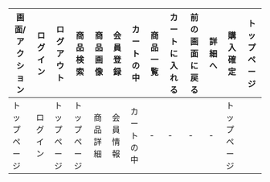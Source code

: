 |画面/アクション|ログイン|ログアウト|商品検索|商品画像|会員登録|カートの中|商品一覧|カートに入れる|前の画面に戻る|詳細へ|購入確定|トップページ|
|---------------|--------|----------|--------|--------|--------|----------|---------|--------------|--------------|------|--------|-------------|
|トップページ|ログイン|トップページ|トップページ|商品詳細|会員情報|カートの中|-|-|-|-|トップページ|
